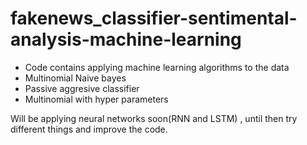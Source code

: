 # fakenews_classifier-sentimental-analysis-machine-learning

- Code contains applying machine learning algorithms to the data
- Multinomial Naive bayes
- Passive aggresive classifier
- Multinomial with hyper parameters


Will be applying neural networks soon(RNN and LSTM) , until then try different things and improve the code.

